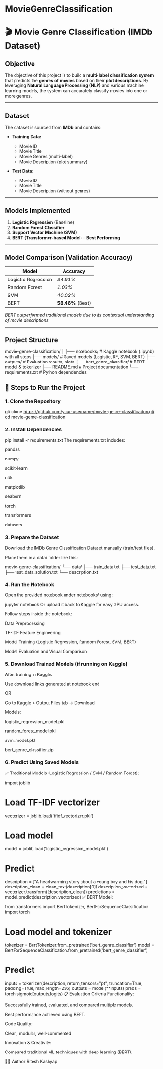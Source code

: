 # MovieGenreClassification
# 🎬 Movie Genre Classification (IMDb Dataset)

## **Objective**

The objective of this project is to build a **multi-label classification system** that predicts the **genres of movies** based on their **plot descriptions**. By leveraging **Natural Language Processing (NLP)** and various machine learning models, the system can accurately classify movies into one or more genres.

---

## **Dataset**

The dataset is sourced from **IMDb** and contains:

- **Training Data:**
  - Movie ID
  - Movie Title
  - Movie Genres (multi-label)
  - Movie Description (plot summary)

- **Test Data:**
  - Movie ID
  - Movie Title
  - Movie Description (without genres)

---

## **Models Implemented**

1. **Logistic Regression** (Baseline)
2. **Random Forest Classifier**
3. **Support Vector Machine (SVM)**
4. **BERT (Transformer-based Model)** – **Best Performing**

---

## **Model Comparison (Validation Accuracy)**

| Model                | Accuracy |
|----------------------|----------|
| Logistic Regression  | *34.91%* |
| Random Forest        | *1.03%*  |
| SVM                  | *40.02%* |
| BERT                 | **58.46%** (Best) |

*BERT outperformed traditional models due to its contextual understanding of movie descriptions.*

---

## **Project Structure**

movie-genre-classification/ │ ├── notebooks/ # Kaggle notebook (.ipynb) with all steps ├── models/ # Saved models (Logistic, RF, SVM, BERT) ├── outputs/ # Evaluation results, plots ├── bert_genre_classifier/ # BERT model & tokenizer ├── README.md # Project documentation └── requirements.txt # Python dependencies

## 📝 Steps to Run the Project

### 1. Clone the Repository

git clone https://github.com/your-username/movie-genre-classification.git
cd movie-genre-classification

### 2. Install Dependencies

pip install -r requirements.txt
The requirements.txt includes:

pandas

numpy

scikit-learn

nltk

matplotlib

seaborn

torch

transformers

datasets

### 3. Prepare the Dataset
Download the IMDb Genre Classification Dataset manually (train/test files).

Place them in a data/ folder like this:

movie-genre-classification/
└── data/
    ├── train_data.txt
    ├── test_data.txt
    ├── test_data_solution.txt
    └── description.txt
### 4. Run the Notebook
Open the provided notebook under notebooks/ using:

jupyter notebook
Or upload it back to Kaggle for easy GPU access.

Follow steps inside the notebook:

Data Preprocessing

TF-IDF Feature Engineering

Model Training (Logistic Regression, Random Forest, SVM, BERT)

Model Evaluation and Visual Comparison

### 5. Download Trained Models (if running on Kaggle)
After training in Kaggle:

Use download links generated at notebook end

OR

Go to Kaggle > Output Files tab → Download

Models:

logistic_regression_model.pkl

random_forest_model.pkl

svm_model.pkl

bert_genre_classifier.zip

### 6. Predict Using Saved Models
✅ Traditional Models (Logistic Regression / SVM / Random Forest):

import joblib

# Load TF-IDF vectorizer
vectorizer = joblib.load('tfidf_vectorizer.pkl')

# Load model
model = joblib.load('logistic_regression_model.pkl')

# Predict
description = ["A heartwarming story about a young boy and his dog."]
description_clean = clean_text(description[0])
description_vectorized = vectorizer.transform([description_clean])
predictions = model.predict(description_vectorized)
✅ BERT Model:

from transformers import BertTokenizer, BertForSequenceClassification
import torch

# Load model and tokenizer
tokenizer = BertTokenizer.from_pretrained('bert_genre_classifier')
model = BertForSequenceClassification.from_pretrained('bert_genre_classifier')

# Predict
inputs = tokenizer(description, return_tensors="pt", truncation=True, padding=True, max_length=256)
outputs = model(**inputs)
preds = torch.sigmoid(outputs.logits)
📋 Evaluation Criteria
Functionality:

Successfully trained, evaluated, and compared multiple models.

Best performance achieved using BERT.

Code Quality:

Clean, modular, well-commented

Innovation & Creativity:

Compared traditional ML techniques with deep learning (BERT).

👨‍💻 Author
Ritesh Kashyap
